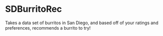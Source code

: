 # SDBurritoRec
Takes a data set of burritos in San Diego, and based off of your ratings and preferences, recommends a burrito to try!
